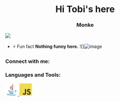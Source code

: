 <h1 align="center">Hi Tobi's here</h1>
<h3 align="center">Monke</h3>

![](https://media.tenor.com/J-JoCq1tD8oAAAAC/say-my-name-meme-say-my-name.gif)
- ⚡ Fun fact **Nothing funny here.**
![]![image](https://user-images.githubusercontent.com/115136291/195524634-f2b3d2a2-2962-4aa3-9324-27e9d937904e.png)

<h3 align="left">Connect with me:</h3>
<p align="left">
</p>


<h3 align="left">Languages and Tools:</h3>
<p align="left"> <a href="https://www.java.com" target="_blank" rel="noreferrer"> <img src="https://raw.githubusercontent.com/devicons/devicon/master/icons/java/java-original.svg" alt="java" width="40" height="40"/> </a> <a href="https://developer.mozilla.org/en-US/docs/Web/JavaScript" target="_blank" rel="noreferrer"> <img src="https://raw.githubusercontent.com/devicons/devicon/master/icons/javascript/javascript-original.svg" alt="javascript" width="40" height="40"/> </a> </p>
